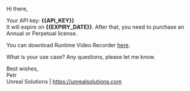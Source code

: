 Hi there,

Your API key: **{{API_KEY}}**  
It will expire on **{{EXPIRY_DATE}}**. After that, you need to purchase an Annual or Perpetual license.

You can download Runtime Video Recorder [here](https://unrealsolutions.com/download/source=email).

What is your use case?
Any questions, please let me know.

Best wishes,  
Petr  
Unreal Solutions | https://unrealsolutions.com
